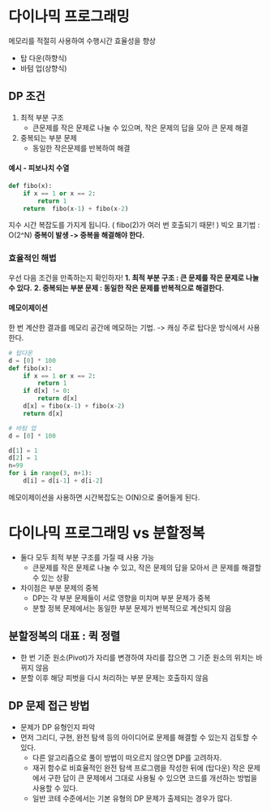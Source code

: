 # 다이나믹 프로그래밍
메모리를 적절히 사용하여 수행시간 효율성을 향상
- 탑 다운(하향식)
- 바텀 업(상향식)

## DP 조건
1. 최적 부분 구조
    - 큰문제를 작은 문제로 나눌 수 있으며, 작은 문제의 답을 모아 큰 문제 해결
2. 중복되는 부분 문제
    - 동일한 작은문제를 반복하여 해결

#### 예시 - 피보나치 수열

```python
def fibo(x):
    if x == 1 or x == 2:
        return 1
    return  fibo(x-1) + fibo(x-2)
```
지수 시간 복잡도를 가지게 됩니다.
( fibo(2)가 여러 번 호출되기 때문! )
빅오 표기법 : O(2^N)
**중복이 발생 -> 중복을 해결해야 한다.** 


### 효율적인 해법
우선 다음 조건을 만족하는지 확인하자!
**1. 최적 부분 구조 : 큰 문제를 작은 문제로 나눌 수 있다.**
**2. 중복되는 부분 문제 : 동일한 작은 문제를 반복적으로 해결한다.**

#### 메모이제이션
한 번 계산한 결과를 메모리 공간에 메모하는 기법.
-> 캐싱
주로 탑다운 방식에서 사용한다.

```python
# 탑다운
d = [0] * 100
def fibo(x):
    if x == 1 or x == 2:
        return 1
    if d[x] != 0:
        return d[x]
    d[x] = fibo(x-1) + fibo(x-2)
    return d[x]
```

```python
# 바텀 업
d = [0] * 100

d[1] = 1
d[2] = 1
n=99
for i in range(3, n+1):
    d[i] = d[i-1] + d[i-2]
```

메모이제이션을 사용하면 시간복잡도는 O(N)으로 줄어들게 된다.



# 다이나믹 프로그래밍 vs 분할정복
- 둘다 모두 최적 부분 구조를 가질 때 사용 가능
    - 큰문제를 작은 문제로 나눌 수 있고, 작은 문제의 답을 모아서 큰 문제를 해결할 수 있는 상황
- 차이점은 부분 문제의 중복
    - DP는 각 부분 문제들이 서로 영향을 미치며 부분 문제가 중복
    - 분할 정복 문제에서는 동일한 부분 문제가 반복적으로 계산되지 않음



## 분할정복의 대표 : 퀵 정렬
- 한 번 기준 원소(Pivot)가 자리를 변경하여 자리를 잡으면 그 기준 원소의 위치는 바뀌지 않음
- 분할 이후 해당 피벗을 다시 처리하는 부분 문제는 호출하지 않음


## DP 문제 접근 방법
- 문제가 DP 유형인지 파악
- 먼저 그리디, 구현, 완전 탐색 등의 아이디어로 문제를 해결할 수 있는지 검토할 수 있다.
    - 다른 알고리즘으로 풀이 방법이 떠오르지 않으면 DP를 고려하자.
    - 재귀 함수로 비효율적인 완전 탐색 프로그램을 작성한 뒤에 (탑다운) 
    작은 문제에서 구한 답이 큰 문제에서 그대로 사용될 수 있으면
    코드를 개선하는 방법을 사용할 수 있다.
    - 일반 코테 수준에서는 기본 유형의 DP 문제가 출제되는 경우가 많다.

